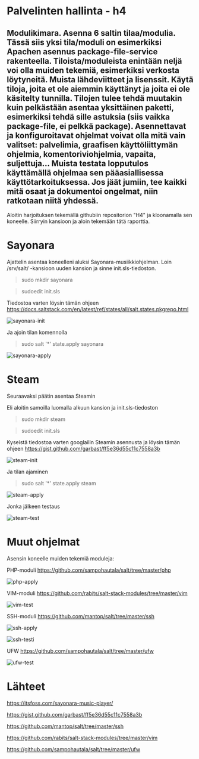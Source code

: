 # Palvelinten hallinta - h4

## Modulikimara. Asenna 6 saltin tilaa/modulia. Tässä siis yksi tila/moduli on esimerkiksi Apachen asennus package-file-service rakenteella. Tiloista/moduleista enintään neljä voi olla muiden tekemiä, esimerkiksi verkosta löytyneitä. Muista lähdeviitteet ja lisenssit. Käytä tiloja, joita et ole aiemmin käyttänyt ja joita ei ole käsitelty tunnilla. Tilojen tulee tehdä muutakin kuin pelkästään asentaa yksittäinen paketti, esimerkiksi tehdä sille astuksia (siis vaikka package-file, ei pelkkä package). Asennettavat ja konfiguroitavat ohjelmat voivat olla mitä vain valitset: palvelimia, graafisen käyttöliittymän ohjelmia, komentoriviohjelmia, vapaita, suljettuja... Muista testata lopputulos käyttämällä ohjelmaa sen pääasiallisessa käyttötarkoituksessa. Jos jäät jumiin, tee kaikki mitä osaat ja dokumentoi ongelmat, niin ratkotaan niitä yhdessä.

Aloitin harjoituksen tekemällä githubiin repositorion "H4" ja kloonamalla sen koneelle. Siirryin kansioon ja aloin tekemään tätä raporttia.

# Sayonara

Ajattelin asentaa koneelleni aluksi Sayonara-musiikkiohjelman. Loin /srv/salt/ -kansioon uuden kansion ja sinne init.sls-tiedoston.

> sudo mkdir sayonara

> sudoedit init.sls

Tiedostoa varten löysin tämän ohjeen https://docs.saltstack.com/en/latest/ref/states/all/salt.states.pkgrepo.html

![sayonara-init](/h4images/sayonara-init.png)

Ja ajoin tilan komennolla

> sudo salt '*' state.apply sayonara

![sayonara-apply](/h4images/sayonara-apply.png)

# Steam

Seuraavaksi päätin asentaa Steamin

Eli aloitin samoilla luomalla alkuun kansion ja init.sls-tiedoston

> sudo mkdir steam

> sudoedit init.sls

Kyseistä tiedostoa varten googlailin Steamin asennusta ja löysin tämän ohjeen https://gist.github.com/garbast/ff5e36d55c11c7558a3b

![steam-init](/h4images/steam-init.png)

Ja tilan ajaminen

> sudo salt '*' state.apply steam

![steam-apply](/h4images/steam-apply.png)

Jonka jälkeen testaus

![steam-test](/h4images/steam-test.png)

# Muut ohjelmat

Asensin koneelle muiden tekemiä moduleja:

PHP-moduli https://github.com/sampohautala/salt/tree/master/php

![php-apply](/h4images/php-apply.png)

VIM-moduli https://github.com/rabits/salt-stack-modules/tree/master/vim

![vim-test](/h4images/vim-test.png)

SSH-moduli https://github.com/mantop/salt/tree/master/ssh

![ssh-apply](/h4images/ssh-apply.png)

![ssh-testi](/h4images/ssh-testi.png)

UFW https://github.com/sampohautala/salt/tree/master/ufw

![ufw-test](/h4images/ufw-test.png)



# Lähteet

https://itsfoss.com/sayonara-music-player/

https://gist.github.com/garbast/ff5e36d55c11c7558a3b

https://github.com/mantop/salt/tree/master/ssh

https://github.com/rabits/salt-stack-modules/tree/master/vim

https://github.com/sampohautala/salt/tree/master/ufw
